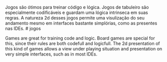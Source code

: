 Jogos são ótimos para treinar código e lógica. Jogos de tabuleiro são especialmente codificáveis e guardam uma lógica intrinseca em suas regras. A natureza 2d desses jogos permite uma visulização do seu andamento mesmo em interfaces bastante simplórias, como as presentes nas IDEs. # jogos

Games are great for training code and logic. Board games are special for this, since their rules are both codefull and logicfull. The 2d presentation of this kind of games allows a view under playing situation and presentation on very simple interfaces, such as in most IDEs. 
